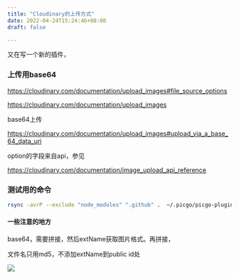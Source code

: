 ```yaml
---
title: "Cloudinary的上传方式"
date: 2022-04-24T15:24:46+08:00
draft: false

---
```


又在写一个新的插件，

### 上传用base64

https://cloudinary.com/documentation/upload_images#file_source_options

https://cloudinary.com/documentation/upload_images

base64上传

https://cloudinary.com/documentation/upload_images#upload_via_a_base_64_data_uri

option的字段来自api，参见

https://cloudinary.com/documentation/image_upload_api_reference

### 测试用的命令

```Bash
rsync -avrP --exclude "node_modules" ".github" .  ~/.picgo/picgo-plugin-cloudinary/
```

#### 一些注意的地方

base64，需要拼接，然后extName获取图片格式。再拼接，

文件名只用md5，不添加extName到public id处

![](https://res.cloudinary.com/dbzr1zvpf/image/upload/v1650792496/2022/04/4eb6a9bd84c0b28a1e461aa74b561247.webp)

